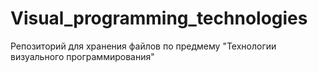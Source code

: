 # Visual_programming_technologies
Репозиторий для хранения файлов по предмему "Технологии визуального программирования"
